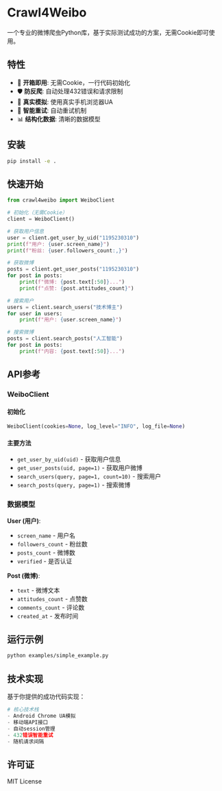 # Crawl4Weibo

一个专业的微博爬虫Python库，基于实际测试成功的方案，无需Cookie即可使用。

## 特性

- 🚀 **开箱即用**: 无需Cookie，一行代码初始化
- 🛡️ **防反爬**: 自动处理432错误和请求限制  
- 📱 **真实模拟**: 使用真实手机浏览器UA
- 🔄 **智能重试**: 自动重试机制
- 📊 **结构化数据**: 清晰的数据模型

## 安装

```bash
pip install -e .
```

## 快速开始

```python
from crawl4weibo import WeiboClient

# 初始化（无需Cookie）
client = WeiboClient()

# 获取用户信息
user = client.get_user_by_uid("1195230310")
print(f"用户: {user.screen_name}")
print(f"粉丝: {user.followers_count:,}")

# 获取微博
posts = client.get_user_posts("1195230310")
for post in posts:
    print(f"微博: {post.text[:50]}...")
    print(f"点赞: {post.attitudes_count}")

# 搜索用户
users = client.search_users("技术博主")
for user in users:
    print(f"用户: {user.screen_name}")

# 搜索微博  
posts = client.search_posts("人工智能")
for post in posts:
    print(f"内容: {post.text[:50]}...")
```

## API参考

### WeiboClient

#### 初始化
```python
WeiboClient(cookies=None, log_level="INFO", log_file=None)
```

#### 主要方法

- `get_user_by_uid(uid)` - 获取用户信息
- `get_user_posts(uid, page=1)` - 获取用户微博
- `search_users(query, page=1, count=10)` - 搜索用户
- `search_posts(query, page=1)` - 搜索微博

### 数据模型

**User (用户)**:
- `screen_name` - 用户名
- `followers_count` - 粉丝数  
- `posts_count` - 微博数
- `verified` - 是否认证

**Post (微博)**:
- `text` - 微博文本
- `attitudes_count` - 点赞数
- `comments_count` - 评论数
- `created_at` - 发布时间

## 运行示例

```bash
python examples/simple_example.py
```

## 技术实现

基于你提供的成功代码实现：

```python
# 核心技术栈
- Android Chrome UA模拟
- 移动端API接口
- 自动session管理  
- 432错误智能重试
- 随机请求间隔
```

## 许可证

MIT License